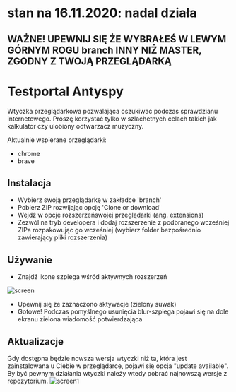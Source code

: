 # stan na 16.11.2020: nadal działa

## WAŻNE! UPEWNIJ SIĘ ŻE WYBRAŁEŚ W LEWYM GÓRNYM ROGU branch INNY NIŻ MASTER, ZGODNY Z TWOJĄ PRZEGLĄDARKĄ

# Testportal Antyspy
Wtyczka przeglądarkowa pozwalająca oszukiwać podczas sprawdzianu internetowego. Proszę korzystać tylko w szlachetnych celach takich jak kalkulator czy ulobiony odtwarzacz muzyczny.

Aktualnie wspierane przeglądarki:
* chrome
* brave

## Instalacja
* Wybierz swoją przeglądarkę w zakładce 'branch'
* Pobierz ZIP rozwijając opcję 'Clone or download'
* Wejdź w opcje rozszerzeńswojej przeglądarki (ang. extensions)
* Zezwól na tryb developera i dodaj rozszerzenie z podbranego wcześniej ZIPa rozpakowując go wcześniej (wybierz folder bezpośrednio zawierający pliki rozszerzenia)

## Używanie
* Znajdź ikone szpiega wśród aktywnych rozszerzeń

![screen](./assets/screen.png)

* Upewnij się że zaznaczono aktywacje (zielony suwak)
* Gotowe! Podczas pomyślnego usunięcia blur-szpiega pojawi się na dole ekranu zielona wiadomość potwierdzająca

## Aktualizacje
Gdy dostępna będzie nowsza wersja wtyczki niż ta, która jest zainstalowana u Ciebie w przeglądarce, pojawi się opcja "update available". By być pewnym działania wtyczki należy wtedy pobrać najnowszą wersje z repozytorium. 
![screen1](./assets/screen1.png)
